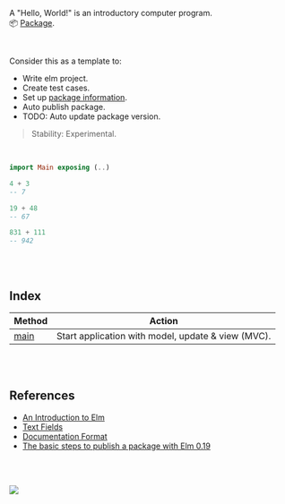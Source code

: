 A "Hello, World!" is an introductory computer program.<br>
:package: [Package](https://package.elm-lang.org/packages/elmw/hello-world/latest/).

<br>

Consider this as a template to:
- Write elm project.
- Create test cases.
- Set up [package information](elm.json).
- Auto publish package.
- TODO: Auto update package version.

> Stability: Experimental.

<br>

```elm
import Main exposing (..)

4 + 3
-- 7

19 + 48
-- 67

831 + 111
-- 942
```

<br>
<br>


## Index

| Method | Action                                             |
| ------ | -------------------------------------------------- |
| [main] | Start application with model, update & view (MVC). |

[main]: https://package.elm-lang.org/packages/elmw/hello-world/latest/Main#main

<br>
<br>


## References

- [An Introduction to Elm](https://guide.elm-lang.org)
- [Text Fields](https://guide.elm-lang.org/architecture/text_fields.html)
- [Documentation Format](https://package.elm-lang.org/help/documentation-format)
- [The basic steps to publish a package with Elm 0.19](https://korban.net/posts/elm/2018-10-02-basic-steps-publish-package-elm-19/)

<br>
<br>

[![](https://img.youtube.com/vi/9WkZT0YMZ70/maxresdefault.jpg)](https://www.youtube.com/watch?v=9WkZT0YMZ70)

